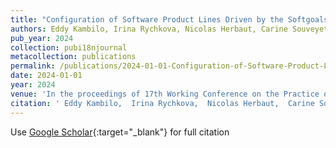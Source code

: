 ```yaml
---
title: "Configuration of Software Product Lines Driven by the Softgoals: the TEAEM Approach"
authors: Eddy Kambilo, Irina Rychkova, Nicolas Herbaut, Carine Souveyet
pub_year: 2024
collection: pubi18njournal
metacollection: publications
permalink: /publications/2024-01-01-Configuration-of-Software-Product-Lines-Driven-by-the-Softgoals-the-TEAEM-Approach
date: 2024-01-01
year: 2024
venue: 'In the proceedings of 17th Working Conference on the Practice of Enterprise Modeling (PoEM 2024)'
citation: ' Eddy Kambilo,  Irina Rychkova,  Nicolas Herbaut,  Carine Souveyet, &quot;Configuration of Software Product Lines Driven by the Softgoals: the TEAEM Approach.&quot; In the proceedings of 17th Working Conference on the Practice of Enterprise Modeling (PoEM 2024), 2024.'
---
```

Use [Google Scholar](https://scholar.google.com/scholar?q=Configuration+of+Software+Product+Lines+Driven+by+the+Softgoals:+the+TEAEM+Approach){:target="_blank"} for full citation
